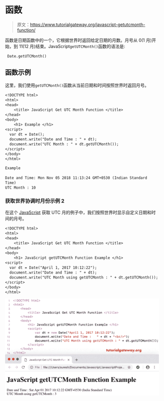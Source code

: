 # 函数

> 原文：<https://www.tutorialgateway.org/javascript-getutcmonth-function/>

函数是日期函数中的一个，它根据世界时返回给定日期的月数。月号从 0(1 月)开始，到 11(12 月)结束。JavaScript`getUTCMonth()`函数的语法是:

```
 Date.getUTCMonth()
```

## 函数示例

这里，我们使用`getUTCMonth()`函数从当前日期和时间按照世界时返回月号。

```
<!DOCTYPE html>
<html>
<head>
    <title> JavaScript Get UTC Month Function </title>
</head>
<body>
    <h1> Example </h1>
<script>
  var dt = Date();  
  document.write("Date and Time : " + dt);
  document.write("UTC Month : " + dt.getUTCMonth());
</script>
</body>
</html>
```

```
Example

Date and Time: Mon Nov 05 2018 11:13:24 GMT+0530 (Indian Standard Time)
UTC Month : 10
```

### 获取世界协调时月份示例 2

在这个 [JavaScript](https://www.tutorialgateway.org/javascript/) 获取 UTC 月的例子中，我们按照世界时显示自定义日期和时间的月号。

```
<!DOCTYPE html>
<html>
<head>
    <title> JavaScript Get UTC Month Function </title>
</head>
<body>
    <h1> JavaScript getUTCMonth Function Example </h1>
<script>
  var dt = Date("April 1, 2017 10:12:22");
  document.write("Date and Time : " + dt);
  document.write("UTC Month using getUTCMonth : " + dt.getUTCMonth());
</script>
</body>
</html>
```

![JavaScript getUTCMonth Function 2](img/e04b13b942528c4f18114ca41624763a.png)